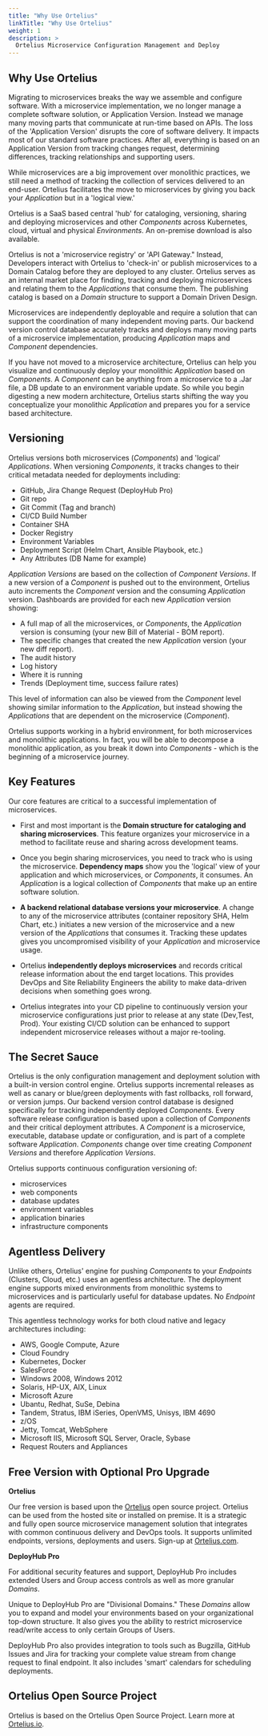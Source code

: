 ```yaml
---
title: "Why Use Ortelius"
linkTitle: "Why Use Ortelius"
weight: 1
description: >
  Ortelius Microservice Configuration Management and Deploy
---
```


## Why Use Ortelius

Migrating to microservices breaks the way we assemble and configure software. With a microservice implementation, we no longer manage a complete software solution, or Application Version. Instead we manage many moving parts that communicate at run-time based on APIs.  The loss of the 'Application Version' disrupts the core of software delivery.  It impacts most of our standard software practices.  After all, everything is based on an Application Version from tracking changes request, determining differences, tracking relationships and supporting users.

While microservices are a big improvement over monolithic practices, we still need a method of tracking the collection of services delivered to an end-user. Ortelius facilitates the move to microservices by giving you back your _Application_ but in a 'logical view.'

Ortelius is a SaaS based central 'hub' for cataloging, versioning, sharing and deploying microservices and other _Components_ across Kubernetes, cloud, virtual and physical _Environments_. An on-premise download is also available.

Ortelius is not a 'microservice registry' or 'API Gateway."  Instead, Developers interact with Ortelius to 'check-in' or publish microservices to a Domain Catalog before they are deployed to any cluster. Ortelius serves as an internal market place for finding, tracking and deploying microservices and relating them to the _Applications_ that consume them. The publishing catalog is based on a _Domain_ structure to support a Domain Driven Design.

Microservices are independently deployable and require a solution that can support the coordination of many independent moving parts. Our backend version control database accurately tracks and deploys many moving parts of a microservice implementation, producing _Application_ maps and _Component_ dependencies.

If you have not moved to a microservice architecture, Ortelius can help you visualize and continuously deploy your monolithic _Application_ based on _Components_.  A _Component_ can be anything from a microservice to a .Jar file, a DB update to an environment variable update.  So while you begin digesting a new modern architecture, Ortelius starts shifting the way you conceptualize your monolithic _Application_ and prepares you for a service based architecture.

## Versioning

Ortelius versions both microservices (_Components_) and 'logical' _Applications_.  When versioning _Components_, it tracks changes to their critical metadata needed for deployments including:

- GitHub, Jira Change Request (DeployHub Pro)
- Git repo
- Git Commit (Tag and branch)
- CI/CD Build Number
- Container SHA
- Docker Registry
- Environment Variables
- Deployment Script (Helm Chart, Ansible Playbook, etc.)
- Any Attributes (DB Name for example)

 _Application Versions_ are based on the collection of _Component Versions_. If a new version of a _Component_ is pushed out to the environment, Ortelius auto increments the _Component_ version and the consuming _Application_ version.  Dashboards are provided for each new _Application_ version showing:

- A full map of all the microservices, or _Components_, the _Application_ version is consuming (your new Bill of Material - BOM report).
- The specific changes that created the new _Application_ version (your new diff report).
- The audit history
- Log history
- Where it is running
- Trends (Deployment time, success failure rates)

This level of information can also be viewed from the _Component_ level showing similar information to the _Application_, but instead showing the _Applications_ that are dependent on the microservice (_Component_).

Ortelius supports working in a hybrid environment, for both microservices and monolithic applications. In fact, you will be able to decompose a monolithic application, as you break it down into _Components_ - which is the beginning of a microservice journey.

## Key Features

Our core features are critical to a successful implementation of microservices.

- First and most important is the **Domain structure for cataloging and sharing microservices**. This feature organizes your microservice in a method to facilitate reuse and sharing across development teams.

- Once you begin sharing microservices, you need to track who is using the microservice.  **Dependency maps** show you the 'logical' view of your application and which microservices, or _Components_, it consumes. An _Application_ is a logical collection of _Components_ that make up an entire software solution.

- **A backend relational database versions your microservice**. A change to any of the microservice attributes (container repository SHA, Helm Chart, etc.) initiates a new version of the microservice and a new version of the _Applications_ that consumes it. Tracking these updates gives you uncompromised visibility of your _Application_ and microservice usage.

- Ortelius **independently deploys microservices** and records critical release information about the end target locations. This provides DevOps and Site Reliability Engineers the ability to make data-driven decisions when something goes wrong.

- Ortelius integrates into your CD pipeline to continuously version your microservice configurations just prior to release at any state (Dev,Test, Prod). Your existing CI/CD solution can be enhanced to support independent microservice releases without a major re-tooling.

## The Secret Sauce

Ortelius is the only configuration management and deployment solution with a built-in version control engine. Ortelius supports incremental releases as well as canary or blue/green deployments with fast rollbacks, roll forward, or version jumps. Our backend version control database is designed specifically for tracking independently deployed _Components_. Every software release configuration is based upon a collection of _Components_ and their critical deployment attributes. A _Component_ is a microservice, executable, database update or configuration, and is part of a complete software _Application_. _Components_ change over time creating _Component Versions_ and therefore _Application Versions_.

Ortelius supports continuous configuration versioning of:

- microservices
- web components
- database updates
- environment variables
- application binaries
- infrastructure components

## Agentless Delivery

  Unlike others, Ortelius' engine for pushing _Components_ to your _Endpoints_ (Clusters, Cloud, etc.) uses an agentless architecture. The deployment engine supports mixed environments from monolithic systems to microservices and is particularly useful for database updates. No _Endpoint_ agents are required.

This agentless technology works for both cloud native and legacy architectures including:

- AWS, Google Compute, Azure
- Cloud Foundry
- Kubernetes, Docker
- SalesForce
- Windows 2008, Windows 2012
- Solaris, HP-UX, AIX, Linux
- Microsoft Azure
- Ubantu, Redhat, SuSe, Debina
- Tandem, Stratus, IBM iSeries, OpenVMS, Unisys, IBM 4690
- z/OS
- Jetty, Tomcat, WebSphere
- Microsoft IIS, Microsoft SQL Server, Oracle, Sybase
- Request Routers and Appliances

## Free Version with Optional Pro Upgrade

**Ortelius**

Our free version is based upon the [Ortelius](https://www.ortelius.io/) open source project. Ortelius can be used from the hosted site or installed on premise. It is a strategic and fully open source microservice management solution that integrates with common continuous delivery and DevOps tools. It supports unlimited endpoints, versions, deployments and users. Sign-up at [Ortelius.com](https://www.deployhub.com/).

**DeployHub Pro**

For additional security features and support, DeployHub Pro includes extended Users and Group access controls as well as more granular _Domains_.

Unique to DeployHub Pro are "Divisional Domains." These _Domains_ allow you to expand and model your environments based on your organizational top-down structure. It also gives you the ability to restrict microservice read/write access to only certain Groups of Users.

DeployHub Pro also provides integration to tools such as Bugzilla, GitHub Issues and Jira for tracking your complete value stream from change request to final endpoint. It also includes 'smart' calendars for scheduling deployments.

## Ortelius Open Source Project

Ortelius is based on the Ortelius Open Source Project. Learn more at [Ortelius.io](http://www.ortelius.io/).
